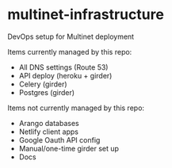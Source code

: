 # multinet-infrastructure
DevOps setup for Multinet deployment

Items currently managed by this repo:
- All DNS settings (Route 53)
- API deploy (heroku + girder)
- Celery (girder)
- Postgres (girder)

Items not currently managed by this repo:
- Arango databases
- Netlify client apps
- Google Oauth API config
- Manual/one-time girder set up
- Docs
